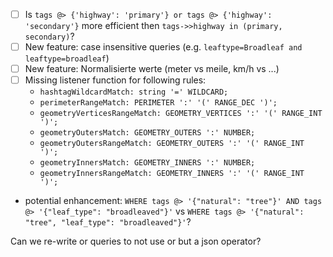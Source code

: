 - [ ] Is `tags @> {'highway': 'primary'} or tags @> {'highway': 'secondary'}` more efficient then `tags->>highway in (primary, secondary)`?
- [ ] New feature: case insensitive queries (e.g. `leaftype=Broadleaf and leaftype=broadleaf`)
- [ ] New feature: Normalisierte werte (meter vs meile, km/h vs ...)
- [ ] Missing listener function for following rules:
    - `hashtagWildcardMatch: string '=' WILDCARD;`
    - `perimeterRangeMatch: PERIMETER ':' '(' RANGE_DEC ')';`
    - `geometryVerticesRangeMatch: GEOMETRY_VERTICES ':' '(' RANGE_INT ')';`
    - `geometryOutersMatch: GEOMETRY_OUTERS ':' NUMBER;`
    - `geometryOutersRangeMatch: GEOMETRY_OUTERS ':' '(' RANGE_INT ')';`
    - `geometryInnersMatch: GEOMETRY_INNERS ':' NUMBER;`
    - `geometryInnersRangeMatch: GEOMETRY_INNERS ':' '(' RANGE_INT ')';`

- potential enhancement: `WHERE tags @> '{"natural": "tree"}' AND tags @> '{"leaf_type": "broadleaved"}'` vs `WHERE tags @> '{"natural": "tree", "leaf_type": "broadleaved"}'`?

Can we re-write or queries to not use or but a json operator?
